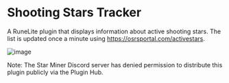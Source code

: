 # Shooting Stars Tracker
A RuneLite plugin that displays information about active shooting stars.
The list is updated once a minute using https://osrsportal.com/activestars.

![image](https://github.com/CodyLyttle/runelite-shooting-stars-tracker/assets/18041702/0da5a59c-cdb3-41d5-9786-88ac2e300541)


Note: The Star Miner Discord server has denied permission to distribute this plugin publicly via the Plugin Hub.
